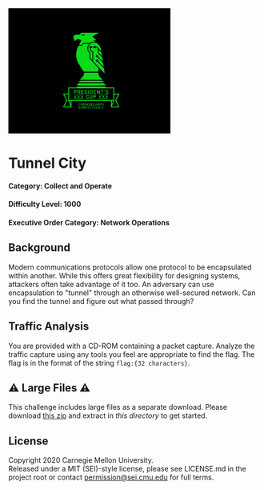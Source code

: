 <img src="../../pc1-logo.png" height="250px">

# Tunnel City
#### Category: Collect and Operate
#### Difficulty Level: 1000
#### Executive Order Category: Network Operations

## Background

Modern communications protocols allow one protocol to be encapsulated within another. While this offers great
flexibility for designing systems, attackers often take advantage of it too. An adversary can use encapsulation to
"tunnel" through an otherwise well-secured network. Can you find the tunnel and figure out what passed through?

## Traffic Analysis
You are provided with a CD-ROM containing a packet capture. Analyze the traffic capture using any tools you feel are
appropriate to find the flag. The flag is in the format of the string `flag:{32 characters}`.

## ⚠️ Large Files ⚠️
This challenge includes large files as a separate download. Please download
[this zip](https://presidentscup.cisa.gov/files/pc1/team-round1-co-1000-largefiles.zip)
and extract in _this directory_ to get started.

## License
Copyright 2020 Carnegie Mellon University.  
Released under a MIT (SEI)-style license, please see LICENSE.md in the project root or contact permission@sei.cmu.edu for full terms.
